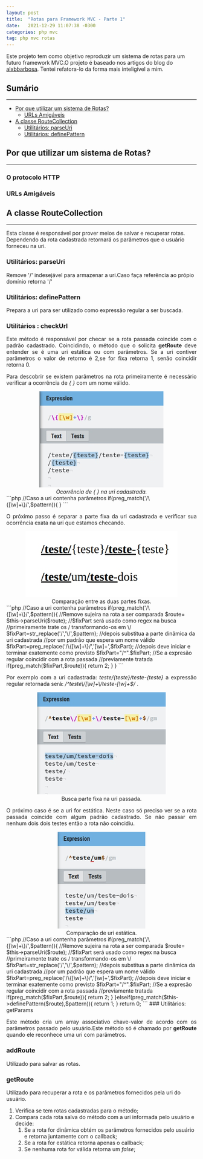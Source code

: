 ```yaml
---
layout: post
title:  "Rotas para Framework MVC - Parte 1"
date:   2021-12-29 11:07:38 -0300
categories: php mvc
tag: php mvc rotas
---
```

Este projeto tem como objetivo reproduzir um sistema de rotas para um futuro framework MVC.O projeto é baseado nos artigos do blog do [alxbbarbosa](https://github.com/alxbbarbosa 'alexbbarbosa'). Tentei refatora-lo da forma mais inteligível a mim.

## Sumário
___
* [Por que utilizar um sistema de Rotas?](#Por-que-utilizar-um-sistema-de-rotas?)
	* [URLs Amigáveis](###URLs-Amigáveis)
* [A classe RouteCollection](##A-classe-RouteCollection)
	* [Utilitários: parseUri](###Utilitários:-parseUri)
	* [Utilitários: definePattern](###Utilitários:-definePattern)

## Por que utilizar um sistema de Rotas?
___
### O protocolo HTTP
### URLs Amigáveis
<p sttyle='text-align: justify;'></p>

## A classe RouteCollection
___

Esta classe é responsável por prover meios de salvar e recuperar rotas. Dependendo da rota cadastrada retornará os parâmetros que o usuário forneceu na uri.

### Utilitários: parseUri

Remove '/' indesejável para armazenar a uri.Caso faça referência ao própio domínio retorna '/'

### Utilitários: definePattern

Prepara a uri para ser utilizado como expressão regular a ser buscada.

### Utilitários : checkUrl

<p align="justify">Este método é responsável por checar se a rota passada coincide com o padrão cadastrado. Coincidindo, o método que o solicita <b>getRoute</b> deve entender se é uma uri estática ou com parâmetros.
Se a uri contiver parâmetros o valor de retorno é 2,se for fixa retorna 1, senão coincidir retorna 0.</p>
<p align="justify">Para descobrir se existem parâmetros na rota primeiramente é necessário verificar a ocorrência de <i>{ }</i> com um nome válido.</p>
<div align="center">
<img src="/assets/rotasmvc/rgx01.jpg"><legend><i>Ocorrência de { } na uri cadastrada.</i></legend>
</div>
```php
	//Caso a uri contenha parâmetros
	if(preg_match('/\{[\w]+\}/',$pattern)){
	}
```
<p align="justify">O próximo passo é separar a parte fixa da uri cadastrada e verificar sua ocorrência exata na uri que estamos checando.</p>
<div align="center">
<img src="/assets/rotasmvc/rgx02.jpg"><legend>Comparação entre as duas partes fixas.</legend>
</div>
```php
	//Caso a uri contenha parâmetros
	if(preg_match('/\{[\w]+\}/',$pattern)){
		//Remove sujeira na rota a ser comparada
		$route= $this->parseUri($route);
		//$fixPart será usado como regex na busca 
		//primeiramente trate os / transformando-os em \/
		$fixPart=str_replace('/','\/',$pattern);
		//depois substitua a parte dinâmica da uri cadastrada
		//por um padrão que espera um nome válido
		$fixPart=preg_replace('/\{[\w]+\}/','[\w]+',$fixPart);
		//depois deve iniciar e terminar exatemente como previsto
		$fixPart="/^".$fixPart;
		//Se a expresão regular coincidir com a rota passada
		//previamente tratada
		if(preg_match($fixPart,$route)){
			return 2;
		}
	}
```
<p align="justify">Por exemplo com a uri cadastrada: <i>teste/{teste}/teste-{teste}</i> a expressão regular retornada será: <i>/^teste\/[\w]+\/teste-[\w]+$/</i> .</p>

<div align="center">
<img src="/assets/rotasmvc/rgx03.jpg"><legend>Busca parte fixa na uri passada.</legend>
</div>

<p align="justify">O próximo caso é se a uri for estática. Neste caso só preciso ver se a rota passada coincide com algum padrão cadastrado. Se não passar em nenhum dois dois testes então a rota não coincidiu.</p>
<div align="center">
<img src="/assets/rotasmvc/rgx04.jpg"><legend>Comparação de uri estática.</legend>
</div>
```php
	//Caso a uri contenha parâmetros
	if(preg_match('/\{[\w]+\}/',$pattern)){
		//Remove sujeira na rota a ser comparada
		$route= $this->parseUri($route);
		//$fixPart será usado como regex na busca 
		//primeiramente trate os / transformando-os em \/
		$fixPart=str_replace('/','\/',$pattern);
		//depois substitua a parte dinâmica da uri cadastrada
		//por um padrão que espera um nome válido
		$fixPart=preg_replace('/\{[\w]+\}/','[\w]+',$fixPart);
		//depois deve iniciar e terminar exatemente como previsto
		$fixPart="/^".$fixPart;
		//Se a expresão regular coincidir com a rota passada
		//previamente tratada
		if(preg_match($fixPart,$route)){
			return 2;
		}
	}elseif(preg_match($this->definePattern($route),$pattern)){
            return 1;
        }        
    return 0;
```
### Utilitários: getParams

<p align="justify">Este método cria um array associativo chave-valor de acordo com os parâmetros passado pelo usuário.Este método só é chamado por <b>getRoute</b> quando ele reconhece uma uri com parâmetros.</p>


### addRoute

Utilizado para salvar as rotas.

### getRoute

Utilizado para recuperar a rota e os parâmetros fornecidos pela uri do usuário.

1. Verifica se tem rotas cadastradas para o método;
2. Compara cada rota salva do método com a uri informada pelo usuário e decide:
	1. Se a rota for dinâmica obtém os parâmetros fornecidos pelo usuário e retorna juntamente com o callback;
	2. Se a rota for estática retorna apenas o callback;
	3. Se nenhuma rota for válida retorna um _false_;
